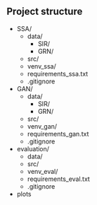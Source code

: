## Project structure

- SSA/
  - data/
    - SIR/
    - GRN/
  - src/
  - venv_ssa/
  - requirements_ssa.txt
  - .gitignore
- GAN/
  - data/
    - SIR/
    - GRN/
  - src/
  - venv_gan/
  - requirements_gan.txt
  - .gitignore
- evaluation/
  - data/
  - src/
  - venv_eval/
  - requirements_eval.txt
  - .gitignore
- plots
